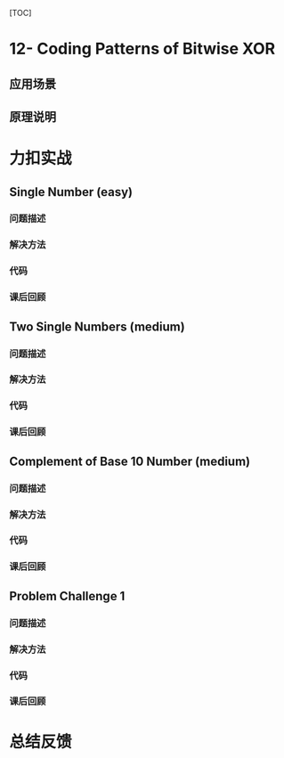 [TOC]

# 12- Coding Patterns of Bitwise XOR

## 应用场景

## 原理说明

# 力扣实战

## Single Number (easy)

### 问题描述

### 解决方法

### 代码

### 课后回顾

## Two Single Numbers (medium)

### 问题描述

### 解决方法

### 代码

### 课后回顾

## Complement of Base 10 Number (medium)

### 问题描述

### 解决方法

### 代码

### 课后回顾

## Problem Challenge 1

### 问题描述

### 解决方法

### 代码

### 课后回顾

# 总结反馈